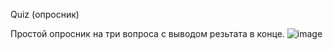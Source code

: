 Quiz (опросник)

Простой опросник на три вопроса с выводом резьтата в конце.
![image](https://user-images.githubusercontent.com/102175392/187044685-0d052d56-89f2-4d22-ae38-f650e1344142.png)

